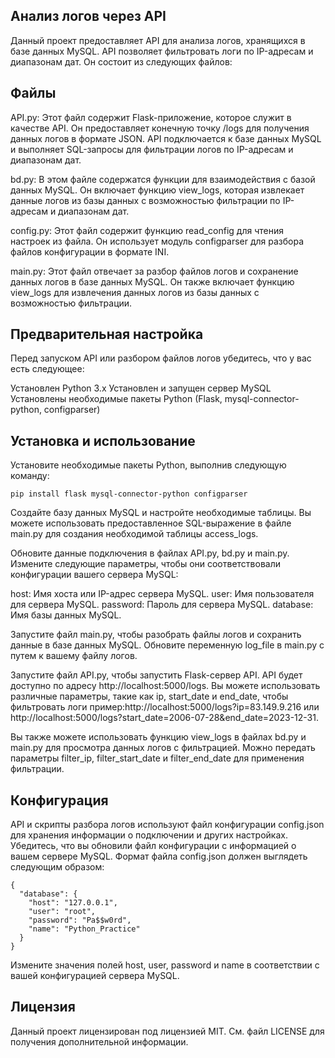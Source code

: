 ## Анализ логов через API

Данный проект предоставляет API для анализа логов, хранящихся в базе данных MySQL. API позволяет фильтровать логи по IP-адресам и диапазонам дат. Он состоит из следующих файлов:

## Файлы

API.py: Этот файл содержит Flask-приложение, которое служит в качестве API. Он предоставляет конечную точку /logs для получения данных логов в формате JSON. API подключается к базе данных MySQL и выполняет SQL-запросы для фильтрации логов по IP-адресам и диапазонам дат.

bd.py: В этом файле содержатся функции для взаимодействия с базой данных MySQL. Он включает функцию view_logs, которая извлекает данные логов из базы данных с возможностью фильтрации по IP-адресам и диапазонам дат.

config.py: Этот файл содержит функцию read_config для чтения настроек из файла. Он использует модуль configparser для разбора файлов конфигурации в формате INI.

main.py: Этот файл отвечает за разбор файлов логов и сохранение данных логов в базе данных MySQL. Он также включает функцию view_logs для извлечения данных логов из базы данных с возможностью фильтрации.

## Предварительная настройка

Перед запуском API или разбором файлов логов убедитесь, что у вас есть следующее:

Установлен Python 3.x
Установлен и запущен сервер MySQL
Установлены необходимые пакеты Python (Flask, mysql-connector-python, configparser)

## Установка и использование

Установите необходимые пакеты Python, выполнив следующую команду:

```
pip install flask mysql-connector-python configparser
```

Создайте базу данных MySQL и настройте необходимые таблицы. Вы можете использовать предоставленное SQL-выражение в файле main.py для создания необходимой таблицы access_logs.

Обновите данные подключения в файлах API.py, bd.py и main.py. Измените следующие параметры, чтобы они соответствовали конфигурации вашего сервера MySQL:

host: Имя хоста или IP-адрес сервера MySQL.
user: Имя пользователя для сервера MySQL.
password: Пароль для сервера MySQL.
database: Имя базы данных MySQL.

Запустите файл main.py, чтобы разобрать файлы логов и сохранить данные в базе данных MySQL. Обновите переменную log_file в main.py с путем к вашему файлу логов.

Запустите файл API.py, чтобы запустить Flask-сервер API. API будет доступно по адресу http://localhost:5000/logs. Вы можете использовать различные параметры, такие как ip, start_date и end_date, чтобы фильтровать логи пример:http://localhost:5000/logs?ip=83.149.9.216 или http://localhost:5000/logs?start_date=2006-07-28&end_date=2023-12-31.

Вы также можете использовать функцию view_logs в файлах bd.py и main.py для просмотра данных логов с фильтрацией. Можно передать параметры filter_ip, filter_start_date и filter_end_date для применения фильтрации.

## Конфигурация

API и скрипты разбора логов используют файл конфигурации config.json для хранения информации о подключении и других настройках. Убедитесь, что вы обновили файл конфигурации с информацией о вашем сервере MySQL. Формат файла config.json должен выглядеть следующим образом:

```
{
  "database": {
    "host": "127.0.0.1",
    "user": "root",
    "password": "Pa$$w0rd",
    "name": "Python_Practice"
  }
}
```

Измените значения полей host, user, password и name в соответствии с вашей конфигурацией сервера MySQL.

## Лицензия

Данный проект лицензирован под лицензией MIT. См. файл LICENSE для получения дополнительной информации.
